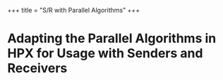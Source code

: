 +++
title = "S/R with Parallel Algorithms"
+++

# Adapting the Parallel Algorithms in HPX for Usage with Senders and Receivers

